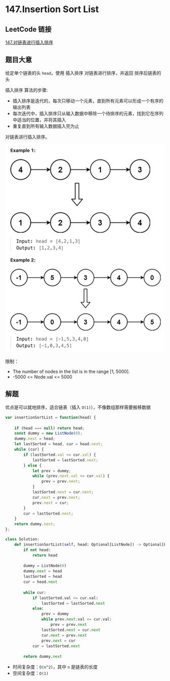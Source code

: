 # 147.Insertion Sort List

## LeetCode 链接

[147.对链表进行插入排序](https://leetcode.cn/problems/insertion-sort-list/)

## 题目大意

给定单个链表的头 `head`，使用 插入排序 对链表进行排序，并返回 排序后链表的头 

插入排序 算法的步骤:
- 插入排序是迭代的，每次只移动一个元素，直到所有元素可以形成一个有序的输出列表
- 每次迭代中，插入排序只从输入数据中移除一个待排序的元素，找到它在序列中适当的位置，并将其插入
- 重复直到所有输入数据插入完为止
  
对链表进行插入排序。

![alt text](https://github.com/donnapersonal/picx-images-hosting/raw/master/image.1zifh0rkqa.webp)

限制：
- The number of nodes in the list is in the range [1, 5000].
- -5000 <= Node.val <= 5000

## 解题

优点是可以就地排序，适合链表（插入 `O(1)`），不像数组那样需要搬移数据

```js
var insertionSortList = function(head) {

    if (head === null) return head;
    const dummy = new ListNode(0);
    dummy.next = head;
    let lastSorted = head, cur = head.next;
    while (cur) {
        if (lastSorted.val <= cur.val) {
            lastSorted = lastSorted.next;
        } else {
            let prev = dummy;
            while (prev.next.val <= cur.val) {
                prev = prev.next;
            }
            lastSorted.next = cur.next;
            cur.next = prev.next;
            prev.next = cur;
        }
        cur = lastSorted.next;
    }
    return dummy.next;
};
```
```python
class Solution:
    def insertionSortList(self, head: Optional[ListNode]) -> Optional[ListNode]:
        if not head:
            return head
        
        dummy = ListNode(0)
        dummy.next = head
        lastSorted = head
        cur = head.next

        while cur:
            if lastSorted.val <= cur.val:
                lastSorted = lastSorted.next
            else:
                prev = dummy
                while prev.next.val <= cur.val:
                    prev = prev.next
                lastSorted.next = cur.next
                cur.next = prev.next
                prev.next = cur
            cur = lastSorted.next
        
        return dummy.next
```

- 时间复杂度：`O(n^2)`，其中 `n` 是链表的长度
- 空间复杂度：`O(1)`